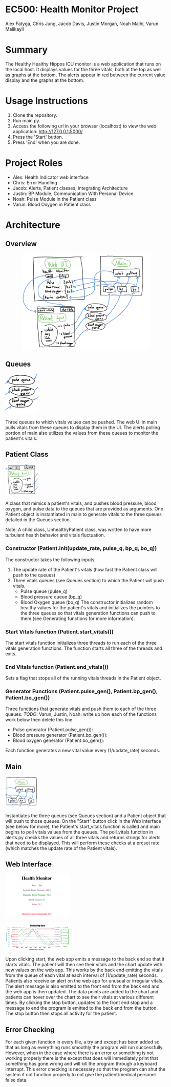 # EC500: Health Monitor Project
Alex Fatyga, Chris Jung, Jacob Davis, Justin Morgan, Noah Malhi, Varun Malikayil

# Summary
The Healthy Healthy Hippos ICU monitor is a web application that runs on the local host. It displays values for the three vitals, both at the top as well as graphs at the bottom. The alerts appear in red between the current value display and the graphs at the bottom.


# Usage Instructions
1. Clone the repository.
2. Run main.py.
3. Access the following url in your browser (localhost) to view the web application: http://127.0.0.1:5000/
4. Press the 'Start' button.
5. Press 'End' when you are done.

# Project Roles
* Alex: Health Indicator web interface
* Chris: Error Handling
* Jacob: Alerts, Patient classes, Integrating Architecture
* Justin: BP Module, Communication With Personal Device
* Noah: Pulse Module in the Patient class
* Varun: Blood Oxygen in Patient class

# Architecture
## Overview
<p align="center">
<img src="./images/updated_architecture.jpg" width="80%" />
</p>

## Queues
<p align="left">
<img src="./images/queue_diagram.png" width="20%" />
</p>

Three queues to which vitals values can be pushed. The web UI in main pulls vitals from these queues to display them in the UI. The alerts polling portion of main also utilizes the values from these queues to monitor the patient's vitals.

## Patient Class
<p align="left">
<img src="./images/patient_diagram.png" width="20%" />
</p>
A class that mimics a patient's vitals, and pushes blood pressure, blood oxygen, and pulse data to the queues that are provided as arguments. One Patient object is instantiated in main to generate vitals to the three queues detailed in the Queues section.

Note: A child class, UnhealthyPatient class, was written to have more turbulent health behavior and vitals fluctuation.

### __Constructor__ (Patient.init(update_rate, pulse_q, bp_q, bo_q))
The constructor takes the following inputs:
1. The update rate of the Patient's vitals (how fast the Patient class will push to the queues)
2. Three vitals queues (see Queues section) to which the Patient will push vitals.
    * Pulse queue (pulse_q)
    * Blood pressure queue (bp_q)
    * Blood Oxygen queue (bo_q)
The constructor initializes random healthy values for the patient's vitals and initializes the pointers to the three queues so that vitals generation functions can push to them (see Generating functions for more information).

### __Start Vitals function__ (Patient.start_vitals())
The start vitals function initializes three threads to run each of the three vitals generation functions. The function starts all three of the threads and exits.

### __End Vitals function__ (Patient.end_vitals())
Sets a flag that stops all of the running vitals threads in the Patient object.

### __Generator Functions__ (Patient.pulse_gen(), Patient.bp_gen(), Patient.bo_gen())
Three functions that generate vitals and push them to each of the three queues.
_TODO_: Varun, Justin, Noah: write up how each of the functions work below then delete this line
* Pulse generator (Patient.pulse_gen()):
* Blood pressure generator (Patient.bp_gen()):
* Blood oxygen generator (Patient.bo_gen()):

Each function generates a new vital value every (1/update_rate) seconds.

## Main
<p align="left">
<img src="./images/main_diagram.png" width="20%" />
</p>

Instantiates the three queues (see Queues section) and a Patient object that will push to those queues. On the "Start" button click in the Web interface (see below for more), the Patient's start_vitals function is called and main begins to poll vitals values from the queues. The poll_vitals function in alerts.py checks the values of all three vitals and returns strings for alerts that need to be displayed. This will perform these checks at a preset rate (which matches the update rate of the Patient vitals).

## Web Interface
<p align="left">
<img src="./images/ui_top.png" width="40%" />
</p>
<p align="left">
<img src="./images/ui_graphs.png" width="40%" />
</p>

Upon clicking start, the web app emits a message to the back end so that it starts vitals. The patient will then see their vitals and the chart update with new values on the web app. This works by the back end emitting the vitals from the queue of each vital at each interval of (1/update_rate) seconds. Patients also receive an alert on the web app for unusual or irregular vitals. The alert message is also emitted to the front end from the back end and the web app is then updated. The data points are added to the chart and patients can hover over the chart to see their vitals at various different times. By clicking the stop button, updates to the front end stop and a message to end the program is emitted to the back end from the button. The stop button then stops all activity for the patient.

## Error Checking
For each given function in every file, a try and except has been added so that as long as everything runs smoothly the program will run successfully. However, when in the case where there is an error or something is not working properly there is the except that does will immediately print that something has gone wrong and will kill the program through a keyboard interrupt. This error checking is necessary so that the program can shut the system if not function properly to not give the patient/medical personel false data.
